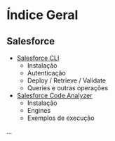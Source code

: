 # Índice Geral

## Salesforce
- [Salesforce CLI](Salesforce/01-salesforce-cli.md)
  - Instalação
  - Autenticação
  - Deploy / Retrieve / Validate
  - Queries e outras operações
- [Salesforce Code Analyzer](Salesforce/02-code-analyzer.md)
  - Instalação
  - Engines
  - Exemplos de execução

...
